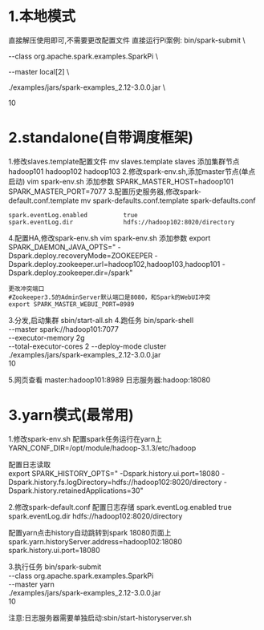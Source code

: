 # 1.本地模式
直接解压使用即可,不需要更改配置文件
直接运行Pi案例:
bin/spark-submit \
<!-- 指定运行案例的class类 -->
--class org.apache.spark.examples.SparkPi \
<!-- 指定运行模式是本地,还是cluster
 
    1.--master local[2]:不加这一行参数默认使用本地所有cpu运行
    2.local[2]:指定本地模式使用2个cpu
    3.local[*]:本地模式使用所有cpu
 -->
--master local[2] \
<!-- 指定jar -->
./examples/jars/spark-examples_2.12-3.0.0.jar \
<!-- 要运行程序的输入参数 -->
10

# 2.standalone(自带调度框架)
 1.修改slaves.template配置文件
    mv slaves.template slaves
    添加集群节点
    hadoop101
    hadoop102
    hadoop103
 2.修改spark-env.sh,添加master节点(单点启动)
    vim spark-env.sh
    添加参数
    SPARK_MASTER_HOST=hadoop101
    SPARK_MASTER_PORT=7077
 3.配置历史服务器,修改spark-default.conf.template
    mv spark-defaults.conf.template spark-defaults.conf

    spark.eventLog.enabled          true
    spark.eventLog.dir              hdfs://hadoop102:8020/directory

 4.配置HA,修改spark-env.sh
    vim spark-env.sh
    添加参数
    export SPARK_DAEMON_JAVA_OPTS="
    -Dspark.deploy.recoveryMode=ZOOKEEPER 
    -Dspark.deploy.zookeeper.url=hadoop102,hadoop103,hadoop101 
    -Dspark.deploy.zookeeper.dir=/spark"

    更改冲突端口
    #Zookeeper3.5的AdminServer默认端口是8080，和Spark的WebUI冲突
    export SPARK_MASTER_WEBUI_PORT=8989
    
 3.分发,启动集群
    sbin/start-all.sh
 4.跑任务
    bin/spark-shell \
    --master spark://hadoop101:7077 \
    <!-- 指定运行的内存 -->
    --executor-memory 2g \
    <!-- 指定运行的核心数 -->
    --total-executor-cores 2
    <!-- 指定集群模式,不写默认客户端模式 -->
    --deploy-mode cluster \
    <!-- 指定运行的jar -->
    ./examples/jars/spark-examples_2.12-3.0.0.jar \
    <!-- jar 运行参数 -->
    10


 5.网页查看
    master:hadoop101:8989
    日志服务器:hadoop:18080


# 3.yarn模式(最常用)
 1.修改spark-env.sh
 配置spark任务运行在yarn上
 YARN_CONF_DIR=/opt/module/hadoop-3.1.3/etc/hadoop

 配置日志读取  
 export SPARK_HISTORY_OPTS="
 -Dspark.history.ui.port=18080 
 -Dspark.history.fs.logDirectory=hdfs://hadoop102:8020/directory 
 -Dspark.history.retainedApplications=30" 


 2.修改spark-default.conf
 配置日志存储
 spark.eventLog.enabled          true
 spark.eventLog.dir               hdfs://hadoop102:8020/directory
 
 配置yarn点击history自动跳转到spark 18080页面上   
 spark.yarn.historyServer.address=hadoop102:18080
 spark.history.ui.port=18080

 
 
 3.执行任务
 bin/spark-submit \
 --class org.apache.spark.examples.SparkPi \
 --master yarn \
 ./examples/jars/spark-examples_2.12-3.0.0.jar \
 10

 注意:日志服务器需要单独启动:sbin/start-historyserver.sh


    





